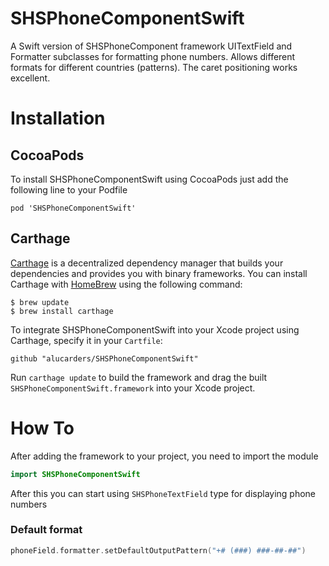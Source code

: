 # SHSPhoneComponentSwift
A Swift version of SHSPhoneComponent framework
UITextField and Formatter subclasses for formatting phone numbers. Allows different formats for different countries (patterns). The caret positioning works excellent.

# Installation
## CocoaPods
To install SHSPhoneComponentSwift using CocoaPods just add the following line to your Podfile
```
pod 'SHSPhoneComponentSwift'
```

## Carthage
[Carthage](https://github.com/Carthage/Carthage) is a decentralized dependency manager that builds your dependencies and provides you with binary frameworks.
You can install Carthage with [HomeBrew](https://brew.sh/) using the following command:
```
$ brew update
$ brew install carthage
```
To integrate SHSPhoneComponentSwift into your Xcode project using Carthage, specify it in your `Cartfile`:
```
github "alucarders/SHSPhoneComponentSwift"
```
Run `carthage update` to build the framework and drag the built `SHSPhoneComponentSwift.framework` into your Xcode project.

# How To
After adding the framework to your project, you need to import the module
```swift
import SHSPhoneComponentSwift
```
After this you can start using `SHSPhoneTextField` type for displaying phone numbers

### Default format
```swift
phoneField.formatter.setDefaultOutputPattern("+# (###) ###-##-##")
```
